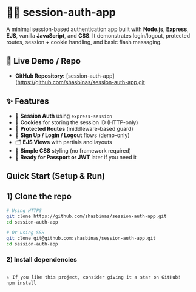 # 🧑‍💻 session-auth-app

A minimal session-based authentication app built with **Node.js**, **Express**, **EJS**, vanilla **JavaScript**, and **CSS**. It demonstrates login/logout, protected routes, session + cookie handling, and basic flash messaging.

## 🔗 Live Demo / Repo
* **GitHub Repository:** [session-auth-app](https://github.com/shasbinas/session-auth-app.git
## ✨ Features
* 🔐 **Session Auth** using `express-session`
* 🍪 **Cookies** for storing the session ID (HTTP-only)
* 🔏 **Protected Routes** (middleware-based guard)
* 👤 **Sign Up / Login / Logout** flows (demo-only)
* 🗂️ **EJS Views** with partials and layouts
* 🎨 **Simple CSS** styling (no framework required)
* 🧪 **Ready for Passport or JWT** later if you need it
## Quick Start (Setup & Run)
## 1) Clone the repo

```bash
# Using HTTPS
git clone https://github.com/shasbinas/session-auth-app.git
cd session-auth-app

# Or using SSH
git clone git@github.com:shasbinas/session-auth-app.git
cd session-auth-app
```

### 2) Install dependencies

```bash

⭐ If you like this project, consider giving it a star on GitHub!
npm install





